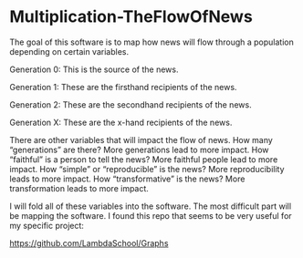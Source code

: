 # Multiplication-TheFlowOfNews
The goal of this software is to map how news will flow through a population depending on certain variables.


Generation 0: This is the source of the news.

Generation 1: These are the firsthand recipients of the news.

Generation 2: These are the secondhand recipients of the news.

Generation X: These are the x-hand recipients of the news.




There are other variables that will impact the flow of news. 
How many “generations” are there? More generations lead to more impact. 
How “faithful” is a person to tell the news? More faithful people lead to more impact.
How “simple” or “reproducible” is the news? More reproducibility leads to more impact.
How “transformative” is the news? More transformation leads to more impact. 

I will fold all of these variables into the software. The most difficult part will be mapping the software. I found this repo that seems to be very useful for my specific project: 

https://github.com/LambdaSchool/Graphs
